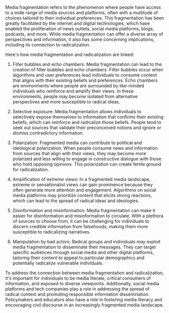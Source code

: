 Media fragmentation refers to the phenomenon where people have access to a wide range of media sources and platforms, often with a multitude of choices tailored to their individual preferences. This fragmentation has been greatly facilitated by the internet and digital technologies, which have enabled the proliferation of news outlets, social media platforms, blogs, podcasts, and more. While media fragmentation can offer a diverse array of perspectives and information, it also has some concerning implications, including its connection to radicalization.

Here's how media fragmentation and radicalization are linked:

1. Filter bubbles and echo chambers: Media fragmentation can lead to the creation of filter bubbles and echo chambers. Filter bubbles occur when algorithms and user preferences lead individuals to consume content that aligns with their existing beliefs and preferences. Echo chambers are environments where people are surrounded by like-minded individuals who reinforce and amplify their views. In these environments, people may become isolated from alternative perspectives and more susceptible to radical ideas.

2. Selective exposure: Media fragmentation allows individuals to selectively expose themselves to information that confirms their existing beliefs, which can reinforce and radicalize those beliefs. People tend to seek out sources that validate their preconceived notions and ignore or dismiss contradictory information.

3. Polarization: Fragmented media can contribute to political and ideological polarization. When people consume news and information from sources that align with their views, they may become more polarized and less willing to engage in constructive dialogue with those who hold opposing opinions. This polarization can create fertile ground for radicalization.

4. Amplification of extreme views: In a fragmented media landscape, extreme or sensationalist views can gain prominence because they often generate more attention and engagement. Algorithms on social media platforms may prioritize content that elicits strong reactions, which can lead to the spread of radical ideas and ideologies.

5. Disinformation and misinformation: Media fragmentation can make it easier for disinformation and misinformation to circulate. With a plethora of sources to choose from, it can be challenging for individuals to discern credible information from falsehoods, making them more susceptible to radicalizing narratives.

6. Manipulation by bad actors: Radical groups and individuals may exploit media fragmentation to disseminate their messages. They can target specific audiences through social media and other digital platforms, tailoring their content to appeal to particular demographics and potentially radicalize vulnerable individuals.

To address the connection between media fragmentation and radicalization, it's important for individuals to be media literate, critical consumers of information, and exposed to diverse viewpoints. Additionally, social media platforms and tech companies play a role in addressing the spread of radical content and promoting responsible information dissemination. Policymakers and educators also have a role in fostering media literacy and encouraging civil discourse in an increasingly fragmented media landscape.
